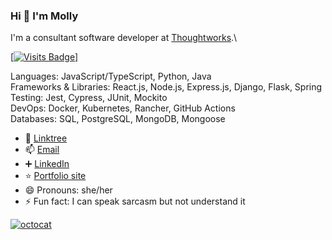 ### Hi 👋 I'm Molly

I'm a consultant software developer at [Thoughtworks](https://github.com/thoughtworks).\

[[![Visits Badge](https://badges.strrl.dev/visits/${mollycarroll}/${mollycarroll})]](https://linktr.ee/mollycarroll)

Languages: JavaScript/TypeScript, Python, Java\
Frameworks & Libraries: React.js, Node.js, Express.js, Django, Flask, Spring\
Testing: Jest, Cypress, JUnit, Mockito\
DevOps: Docker, Kubernetes, Rancher, GitHub Actions\
Databases: SQL, PostgreSQL, MongoDB, Mongoose

- :link: [Linktree](https://linktr.ee/mollycarroll)
- 📫 [Email](mailto:mollyajcarroll@gmail.com)
- :heavy_plus_sign: [LinkedIn](https://www.linkedin.com/in/mollyacarroll)
- :star: [Portfolio site](https://www.mollycarroll.dev)
- 😄 Pronouns: she/her
- ⚡ Fun fact: I can speak sarcasm but not understand it

[![octocat](https://i.imgur.com/JqU5A8U.png)](https://linktr.ee/mollycarroll)
